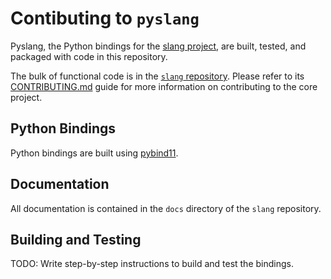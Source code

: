 # Contibuting to `pyslang`

Pyslang, the Python bindings for the [slang project](https://github.com/MikePopoloski/slang), are built, tested, and packaged with code in this repository. 

The bulk of functional code is in the [`slang` repository](https://github.com/MikePopoloski/slang). Please refer to its [CONTRIBUTING.md](https://github.com/MikePopoloski/slang/blob/master/CONTRIBUTING.md) guide for more information on contributing to the core project.

## Python Bindings

Python bindings are built using [pybind11](https://github.com/pybind/pybind11).

## Documentation

All documentation is contained in the `docs` directory of the `slang` repository.

## Building and Testing

TODO: Write step-by-step instructions to build and test the bindings.

